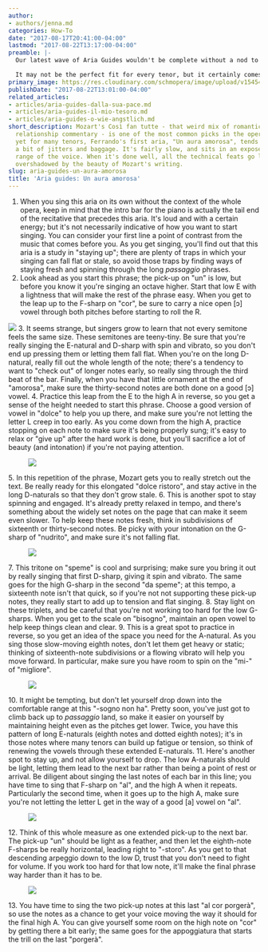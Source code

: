 ```yaml
---
author:
- authors/jenna.md
categories: How-To
date: "2017-08-17T20:41:00-04:00"
lastmod: "2017-08-22T13:17:00-04:00"
preamble: |-
  Our latest wave of Aria Guides wouldn't be complete without a nod to tenors. Mozart's *Così fan tutte* - that weird mix of romantic comedy and relationship commentary - is one of the most common picks in the operatic canon; yet for many tenors, Ferrando's first aria, "Un aura amorosa", tends to come with a bit of jitters and baggage. It's fairly slow, and sits in an exposed and tricky range of the voice. When it's done well, all the technical feats go largely unnoticed, overshadowed by the beauty of Mozart's writing.

  It may not be the perfect fit for every tenor, but it certainly comes with oodles of learning opportunities. Along with the work you do with teachers, coaches, and in the practice room, we can help you get started on making some tough Mozart sound, well, breezy.
primary_image: https://res.cloudinary.com/schmopera/image/upload/v1545409169/media/webhook-uploads/1503017729342/2017-08-18---Aura.jpg.jpg
publishDate: "2017-08-22T13:01:00-04:00"
related_articles:
- articles/aria-guides-dalla-sua-pace.md
- articles/aria-guides-il-mio-tesoro.md
- articles/aria-guides-o-wie-angstlich.md
short_description: Mozart's Così fan tutte - that weird mix of romantic comedy and
  relationship commentary - is one of the most common picks in the operatic canon;
  yet for many tenors, Ferrando's first aria, "Un aura amorosa", tends to come with
  a bit of jitters and baggage. It's fairly slow, and sits in an exposed and tricky
  range of the voice. When it's done well, all the technical feats go largely unnoticed,
  overshadowed by the beauty of Mozart's writing.
slug: aria-guides-un-aura-amorosa
title: 'Aria guides: Un aura amorosa'
---
```

 1. When you sing this aria on its own without the context of the whole opera, keep in mind that the intro bar for the piano is actually the tail end of the recitative that precedes this aria. It's loud and with a certain energy; but it's not necessarily indicative of how you want to start singing. You can consider your first line a point of contrast from the music that comes before you. As you get singing, you'll find out that this aria is a study in "staying up"; there are plenty of traps in which your singing can fall flat or stale, so avoid those traps by finding ways of staying fresh and spinning through the long _passaggio_ phrases.
 2. Look ahead as you start this phrase; the pick-up on "un" is low, but before you know it you're singing an octave higher. Start that low E with a lightness that will make the rest of the phrase easy. When you get to the leap up to the F-sharp on "cor", be sure to carry a nice open \[ɔ\] vowel through both pitches before starting to roll the R.<figure data-type="image">

![](https://res.cloudinary.com/schmopera/image/upload/v1545409169/media/webhook-uploads/1503016816398/Aria-Guide---Un-aura---annotated-1.jpg.jpg)
    </figure>
 3. It seems strange, but singers grow to learn that not every semitone feels the same size. These semitones are teeny-tiny. Be sure that you're really singing the E-natural and D-sharp with spin and vibrato, so you don't end up pressing them or letting them fall flat. When you're on the long D-natural, really fill out the whole length of the note; there's a tendency to want to "check out" of longer notes early, so really sing through the third beat of the bar. Finally, when you have that little ornament at the end of "amorosa", make sure the thirty-second notes are both done on a good \[ɔ\] vowel.
 4. Practice this leap from the E to the high A in reverse, so you get a sense of the height needed to start this phrase. Choose a good version of vowel in "dolce" to help you up there, and make sure you're not letting the letter L creep in too early. As you come down from the high A, practice stopping on each note to make sure it's being properly sung; it's easy to relax or "give up" after the hard work is done, but you'll sacrifice a lot of beauty (and intonation) if you're not paying attention.<figure data-type="image">

![](https://res.cloudinary.com/schmopera/image/upload/v1545409169/media/webhook-uploads/1503016825668/Aria-Guide---Un-aura---annotated-2.jpg.jpg)
    </figure>
 5. In this repetition of the phrase, Mozart gets you to really stretch out the text. Be really ready for this elongated "dolce ristoro", and stay active in the long D-naturals so that they don't grow stale.
 6. This is another spot to stay spinning and engaged. It's already pretty relaxed in tempo, and there's something about the widely set notes on the page that can make it seem even slower. To help keep these notes fresh, think in subdivisions of sixteenth or thirty-second notes. Be picky with your intonation on the G-sharp of "nudrito", and make sure it's not falling flat.<figure data-type="image">

![](https://res.cloudinary.com/schmopera/image/upload/v1545409169/media/webhook-uploads/1503016833619/Aria-Guide---Un-aura---annotated-3.jpg.jpg)
    </figure>
 7. This tritone on "speme" is cool and surprising; make sure you bring it out by really singing that first D-sharp, giving it spin and vibrato. The same goes for the high G-sharp in the second "da speme"; at this tempo, a sixteenth note isn't that quick, so if you're not not supporting these pick-up notes, they really start to add up to tension and flat singing.
 8. Stay light on these triplets, and be careful that you're not working too hard for the low G-sharps. When you get to the scale on "bisogno", maintain an open vowel to help keep things clean and clear.
 9. This is a great spot to practice in reverse, so you get an idea of the space you need for the A-natural. As you sing those slow-moving eighth notes, don't let them get heavy or static; thinking of sixteenth-note subdivisions or a flowing vibrato will help you move forward. In particular, make sure you have room to spin on the "mi-" of "migliore".<figure data-type="image">

![](https://res.cloudinary.com/schmopera/image/upload/v1545409169/media/webhook-uploads/1503016844166/Aria-Guide---Un-aura---annotated-4.jpg.jpg)
    </figure>
10. It might be tempting, but don't let yourself drop down into the comfortable range at this "-sogno non ha". Pretty soon, you've just got to climb back up to _passaggio_ land, so make it easier on yourself by maintaining height even as the pitches get lower. Twice, you have this pattern of long E-naturals (eighth notes and dotted eighth notes); it's in those notes where many tenors can build up fatigue or tension, so think of renewing the vowels through these extended E-naturals.
11. Here's another spot to stay up, and not allow yourself to drop. The low A-naturals should be light, letting them lead to the next bar rather than being a point of rest or arrival. Be diligent about singing the last notes of each bar in this line; you have time to sing that F-sharp on "al", and the high A when it repeats. Particularly the second time, when it goes up to the high A, make sure you're not letting the letter L get in the way of a good \[a\] vowel on "al".<figure data-type="image">

![](https://res.cloudinary.com/schmopera/image/upload/v1545409169/media/webhook-uploads/1503016853535/Aria-Guide---Un-aura---annotated-5.jpg.jpg)
    </figure>
12. Think of this whole measure as one extended pick-up to the next bar. The pick-up "un" should be light as a feather, and then let the eighth-note F-sharps be really horizontal, leading right to "-storo". As you get to that descending arpeggio down to the low D, trust that you don't need to fight for volume. If you work too hard for that low note, it'll make the final phrase way harder than it has to be.<figure data-type="image">

![](https://res.cloudinary.com/schmopera/image/upload/v1545409169/media/webhook-uploads/1503016862263/Aria-Guide---Un-aura---annotated-6.jpg.jpg)
    </figure>
13. You have time to sing the two pick-up notes at this last "al cor porgerà", so use the notes as a chance to get your voice moving the way it should for the final high A. You can give yourself some room on the high note on "cor" by getting there a bit early; the same goes for the appoggiatura that starts the trill on the last "porgerà".